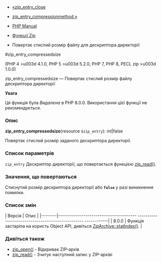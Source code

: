 - [«zip_entry_close](function.zip-entry-close.md)
- [zip_entry_compressionmethod
»](function.zip-entry-compressionmethod.md)

- [PHP Manual](index.md)
- [Функції Zip](ref.zip.md)
- Повертає стислий розмір файлу для дескриптора директорії

#zip_entry_compressedsize

(PHP 4 \>u003d 4.1.0, PHP 5 \>u003d 5.2.0, PHP 7, PHP 8, PECL zip \>u003d 1.0.0)

zip_entry_compressedsize — Повертає стислий розмір файлу
дескриптора директорії

**Увага**

Ця функція була *Видалена* в PHP 8.0.0. Використання цієї функції не
рекомендується.

### Опис

**zip_entry_compressedsize**(resource `$zip_entry`): int\|false

Повертає стислий розмір заданого дескриптора директорії.

### Список параметрів

`zip_entry`
Дескриптор директорії, що повертається функцією
[zip_read()](function.zip-read.md).

### Значення, що повертаються

Стиснутий розмір дескриптора директорії або **`false`** у разі
виникнення помилки.

### Список змін

| Версія | Опис |
|--------|---------------------------------------- -------------------------------------------------- ------------|
| 8.0.0 | Функція застаріла на користь Object API, дивіться [ZipArchive::statIndex()](ziparchive.statindex.md). |

### Дивіться також

- [zip_open()](function.zip-open.md) - Відкриває ZIP-архів
- [zip_read()](function.zip-read.md) - Зчитує наступний запис у
ZIP-архіві
